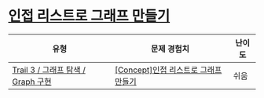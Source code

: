 # [인접 리스트로 그래프 만들기](https://www.codetree.ai/trails/complete/curated-cards/intro-graph-using-adjust-list)

|유형|문제 경험치|난이도|
|---|---|---|
|[Trail 3 / 그래프 탐색 / Graph 구현](https://www.codetree.ai/trail-info/novice-high/)|[[Concept]인접 리스트로 그래프 만들기](https://www.codetree.ai/trails/complete/curated-cards/intro-graph-using-adjust-list/)|쉬움|

